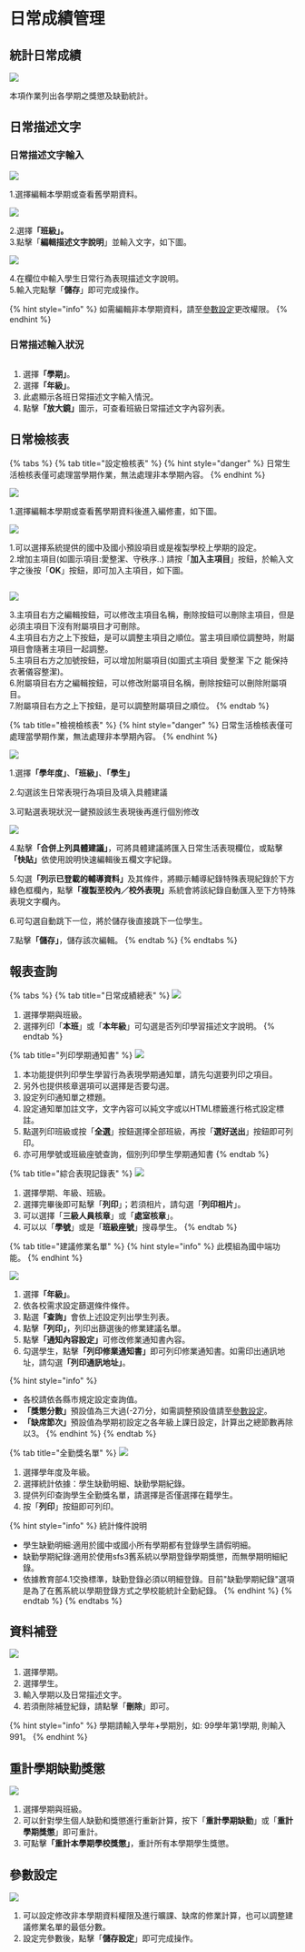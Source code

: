# 日常成績管理

## 統計日常成績

![](../.gitbook/assets/statistics_daily_performance.png)

本項作業列出各學期之獎懲及缺勤統計。

## 日常描述文字

### 日常描述文字輸入

![](../.gitbook/assets/behavior-input1.png)

1.選擇編輯本學期或查看舊學期資料。

![](../.gitbook/assets/behavior-input2.png)

2.選&#x64C7;**「班級」。**\
3.點擊「**編輯描述文字說明**」並輸入文字，如下圖。

![](../.gitbook/assets/behavior-input3.png)

4.在欄位中輸入學生日常行為表現描述文字說明。\
5.輸入完點擊「**儲存**」即可完成操作。

{% hint style="info" %}
如需編輯非本學期資料，請至[參數設定](ri-chang-cheng-guan-li.md#can-shu-she-ding)更改權限。
{% endhint %}

### 日常描述輸入狀況

<figure><img src="../.gitbook/assets/behavior-input-status.png" alt=""><figcaption></figcaption></figure>

1. 選&#x64C7;**「學期」**。
2. 選&#x64C7;**「年級」**。
3. 此處顯示各班日常描述文字輸入情況。
4. 點&#x64CA;**「放大鏡」**&#x5716;示，可查看班級日常描述文字內容列表。

## 日常檢核表

{% tabs %}
{% tab title="設定檢核表" %}
{% hint style="danger" %}
日常生活檢核表僅可處理當學期作業，無法處理非本學期內容。
{% endhint %}

![](../.gitbook/assets/behavior-check-list1.png)

1.選擇編輯本學期或查看舊學期資料後進入編修畫，如下圖。

![](../.gitbook/assets/set_check-list.png)

1.可以選擇系統提供的國中及國小預設項目或是複製學校上學期的設定。\
2.增加主項目(如圖示項目:愛整潔、守秩序..) 請按「**加入主項目**」按鈕，於輸入文字之後按「**OK**」按鈕，即可加入主項目，如下圖。

&#x20;<img src="../.gitbook/assets/set_check-list3.png" alt="" data-size="original">&#x20;

![](../.gitbook/assets/set_check-list2.png)

3.主項目右方之編輯按鈕，可以修改主項目名稱，刪除按鈕可以刪除主項目，但是必須主項目下沒有附屬項目才可刪除。\
4.主項目右方之上下按鈕，是可以調整主項目之順位。當主項目順位調整時，附屬項目會隨著主項目一起調整。\
5.主項目右方之加號按鈕，可以增加附屬項目(如圖式主項目 愛整潔 下之 能保持衣著儀容整潔)。\
6.附屬項目右方之編輯按鈕，可以修改附屬項目名稱，刪除按鈕可以刪除附屬項目。\
7.附屬項目右方之上下按鈕，是可以調整附屬項目之順位。
{% endtab %}

{% tab title="檢視檢核表" %}
{% hint style="danger" %}
日常生活檢核表僅可處理當學期作業，無法處理非本學期內容。
{% endhint %}

![](../.gitbook/assets/check-list-record1.png)

1.選&#x64C7;**「學年度」**、**「班級」**、**「學生」**&#x20;

2.勾選該生日常表現行為項目及填入具體建議

3.可點選表現狀況一鍵預設該生表現後再進行個別修改

![](../.gitbook/assets/check-list-record2.png)

4.點&#x64CA;**「合併上列具體建議」**，可將具體建議將匯入日常生活表現欄位，或點&#x64CA;**「快貼」**&#x4F9D;使用說明快速編輯後五欄文字紀錄。

5.勾&#x9078;**「列示已登載的輔導資料」**&#x53CA;其條件，將顯示輔導紀錄特殊表現紀錄於下方綠色框欄內，點&#x64CA;**「複製至校內／校外表現」**&#x7CFB;統會將該紀錄自動匯入至下方特殊表現文字欄內。

6.可勾選自動跳下一位，將於儲存後直接跳下一位學生。

7.點&#x64CA;**「儲存」**，儲存該次編輯。
{% endtab %}
{% endtabs %}

## 報表查詢

{% tabs %}
{% tab title="日常成績總表" %}
![](../.gitbook/assets/report-search_daily_performance_summary.png)

1. 選擇學期與班級。
2. 選擇列印「**本班**」或「**本年級**」可勾選是否列印學習描述文字說明。
{% endtab %}

{% tab title="列印學期通知書" %}
![](../.gitbook/assets/behavior-semester-report.png)

1. 本功能提供列印學生學習行為表現學期通知單，請先勾選要列印之項目。
2. 另外也提供核章選項可以選擇是否要勾選。
3. 設定列印通知單之標題。
4. 設定通知單加註文字，文字內容可以純文字或以HTML標籤進行格式設定標註。
5. 點選列印班級或按「**全選**」按鈕選擇全部班級，再按「**選好送出**」按鈕即可列印。
6. 亦可用學號或班級座號查詢，個別列印學生學期通知書
{% endtab %}

{% tab title="綜合表現記錄表" %}
![](../.gitbook/assets/report-search_comprehensive_performance_record.png)

1. 選擇學期、年級、班級。
2. 選擇完畢後即可點擊「**列印**」；若須相片，請勾選「**列印相片**」。
3. 可以選擇「**三級人員核章**」或「**處室核章**」。
4. 可以以「**學號**」或是「**班級座號**」搜尋學生。
{% endtab %}

{% tab title="建議修業名單" %}
{% hint style="info" %}
此模組為國中端功能。
{% endhint %}

![](../.gitbook/assets/behavior-new-propose-grade.png)

1. 選&#x64C7;**「年級」**。
2. 依各校需求設定篩選條件條件。
3. 點&#x9078;**「查詢」**&#x6703;依上述設定列出學生列表。
4. 點&#x64CA;**「列印」**，列印出篩選後的修業建議名單。
5. 點&#x64CA;**「通知內容設定」**&#x53EF;修改修業通知書內容。
6. 勾選學生，點&#x64CA;**「列印修業通知書」**&#x5373;可列印修業通知書。如需印出通訊地址，請勾&#x9078;**「列印通訊地址」**。

{% hint style="info" %}
* 各校請依各縣市規定設定查詢值。
* **「獎懲分數」**&#x9810;設值為三大過(-27)分，如需調整預設值請至[參數設定](https://demo.cloudschool.tw/behavior/behavior-params)。
* **「缺席節次」**&#x9810;設值為學期初設定之各年級上課日設定，計算出之總節數再除以3。
{% endhint %}
{% endtab %}

{% tab title="全勤獎名單" %}
![](../.gitbook/assets/behavior-award.png)

1. 選擇學年度及年級。
2. 選擇統計依據：學生缺勤明細、缺勤學期紀錄。
3. 提供列印查詢學生全勤獎名單，請選擇是否僅選擇在籍學生。
4. 按「**列印**」按鈕即可列印。

{% hint style="info" %}
統計條件說明

* 學生缺勤明細:適用於國中或國小所有學期都有登錄學生請假明細。
* 缺勤學期紀錄:適用於使用sfs3舊系統以學期登錄學期獎懲，而無學期明細紀錄。
* 依據教育部4.1交換標準，缺勤登錄必須以明細登錄。目前"缺勤學期紀錄"選項是為了在舊系統以學期登錄方式之學校能統計全勤紀錄。
{% endhint %}
{% endtab %}
{% endtabs %}

## 資料補登

![](<../.gitbook/assets/transfer_stud_data_make-up (1).png>)

1. 選擇學期。
2. 選擇學生。
3. 輸入學期以及日常描述文字。
4. 若須刪除補登紀錄，請點擊「**刪除**」即可。

{% hint style="info" %}
學期請輸入學年+學期別，如: 99學年第1學期, 則輸入 991。
{% endhint %}

## 重計學期缺勤獎懲

![](../.gitbook/assets/re-cal-award-abs.png)

1. 選擇學期與班級。
2. 可以針對學生個人缺勤和獎懲進行重新計算，按下「**重計學期缺勤**」或「**重計學期獎懲**」即可重計。
3. 可點&#x64CA;**「重計本學期學校獎懲」**，重計所有本學期學生獎懲。

## 參數設定

![](../.gitbook/assets/behavior-params.png)

1. 可以設定修改非本學期資料權限及進行曠課、缺席的修業計算，也可以調整建議修業名單的最低分數。
2. 設定完參數後，點擊「**儲存設定**」即可完成操作。
